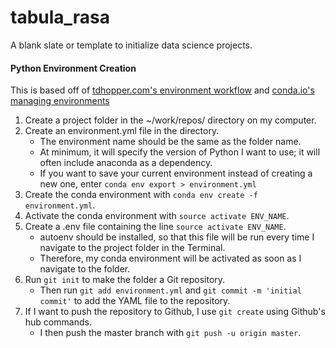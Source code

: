 # tabula_rasa
A blank slate or template to initialize data science projects.


#### Python Environment Creation
This is based off of [tdhopper.com's environment workflow](http://tdhopper.com/blog/2015/Nov/24/my-python-environment-workflow-with-conda/) and [conda.io's managing environments](https://conda.io/docs/using/envs.html) 

1. Create a project folder in the ~/work/repos/ directory on my computer.
2. Create an environment.yml file in the directory. 
   * The environment name should be the same as the folder name.
   * At minimum, it will specify the version of Python I want to use; it will often include anaconda as a dependency.
   * If you want to save your current environment instead of creating a new one, enter `conda env export > environment.yml`
3. Create the conda environment with `conda env create -f environment.yml`.
4. Activate the conda environment with `source activate ENV_NAME`.
5. Create a .env file containing the line `source activate ENV_NAME`.
   * autoenv should be installed, so that this file will be run every time I navigate to the project folder in the Terminal.
   * Therefore, my conda environment will be activated as soon as I navigate to the folder.
6. Run `git init` to make the folder a Git repository. 
   * Then run `git add environment.yml` and `git commit -m 'initial commit'` to add the YAML file to the repository.
7. If I want to push the repository to Github, I use `git create` using Github's hub commands.
   * I then push the master branch with `git push -u origin master`.

